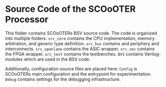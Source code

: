 # Source Code of the SCOoOTER Processor

This folder contains SCOoOTERs BSV source code. The code is organized into multiple folders.
`src_core` contains the CPU implementation, memory arbitration, and generic type definition.
`src_bus` contains and periphery and interconnects.
`src_openlane` contains the ASIC wrapper.
`src_soc` contains the FPGA wrapper.
`src_test` contains the testbenches.
`BVI` contains Verilog-modules which are used in the BSV code.

Additionally, configuration source files are placed here:
`Config` is SCOoOTERs main configuration and the entrypoint for experimentation.
`Debug` contains settings for the debugging infrastructure.